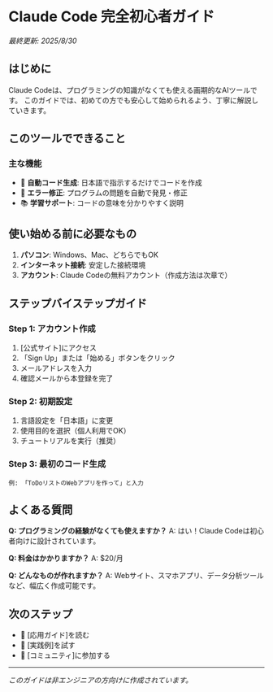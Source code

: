 # Claude Code 完全初心者ガイド

*最終更新: 2025/8/30*

## はじめに

Claude Codeは、プログラミングの知識がなくても使える画期的なAIツールです。
このガイドでは、初めての方でも安心して始められるよう、丁寧に解説していきます。

## このツールでできること

### 主な機能
- 🤖 **自動コード生成**: 日本語で指示するだけでコードを作成
- 🔧 **エラー修正**: プログラムの問題を自動で発見・修正
- 📚 **学習サポート**: コードの意味を分かりやすく説明

## 使い始める前に必要なもの

1. **パソコン**: Windows、Mac、どちらでもOK
2. **インターネット接続**: 安定した接続環境
3. **アカウント**: Claude Codeの無料アカウント（作成方法は次章で）

## ステップバイステップガイド

### Step 1: アカウント作成
1. [公式サイト]にアクセス
2. 「Sign Up」または「始める」ボタンをクリック
3. メールアドレスを入力
4. 確認メールから本登録を完了

### Step 2: 初期設定
1. 言語設定を「日本語」に変更
2. 使用目的を選択（個人利用でOK）
3. チュートリアルを実行（推奨）

### Step 3: 最初のコード生成
```
例: 「ToDoリストのWebアプリを作って」と入力
```

## よくある質問

**Q: プログラミングの経験がなくても使えますか？**
A: はい！Claude Codeは初心者向けに設計されています。

**Q: 料金はかかりますか？**
A: $20/月

**Q: どんなものが作れますか？**
A: Webサイト、スマホアプリ、データ分析ツールなど、幅広く作成可能です。

## 次のステップ

- 📖 [応用ガイド]を読む
- 🎯 [実践例]を試す
- 💬 [コミュニティ]に参加する

---
*このガイドは非エンジニアの方向けに作成されています。*
